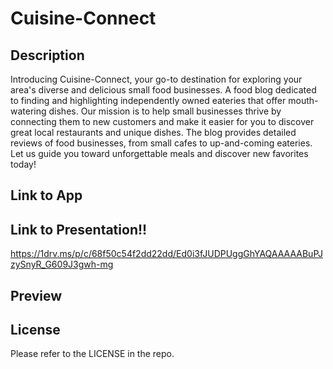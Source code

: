 # Cuisine-Connect
## Description
Introducing Cuisine-Connect, your go-to destination for exploring your area's diverse and delicious small food businesses. A food blog dedicated to finding and highlighting independently owned eateries that offer mouth-watering dishes. Our mission is to help small businesses thrive by connecting them to new customers and make it easier for you to discover great local restaurants and unique dishes. The blog provides detailed reviews of food businesses, from small cafes to up-and-coming eateries. Let us guide you toward unforgettable meals and discover new favorites today!
## Link to App

## Link to Presentation!!
https://1drv.ms/p/c/68f50c54f2dd22dd/Ed0i3fJUDPUggGhYAQAAAAABuPJzySnyR_G609J3gwh-mg

## Preview

## License
Please refer to the LICENSE in the repo.
